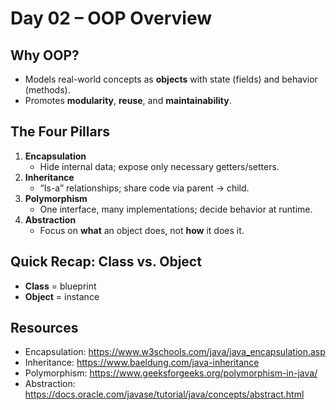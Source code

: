# Day 02 – OOP Overview

## Why OOP?
- Models real-world concepts as **objects** with state (fields) and behavior (methods).
- Promotes **modularity**, **reuse**, and **maintainability**.

## The Four Pillars
1. **Encapsulation**
    - Hide internal data; expose only necessary getters/setters.
2. **Inheritance**
    - “Is-a” relationships; share code via parent → child.
3. **Polymorphism**
    - One interface, many implementations; decide behavior at runtime.
4. **Abstraction**
    - Focus on **what** an object does, not **how** it does it.

## Quick Recap: Class vs. Object
- **Class** = blueprint
- **Object** = instance

## Resources
- Encapsulation: https://www.w3schools.com/java/java_encapsulation.asp
- Inheritance: https://www.baeldung.com/java-inheritance
- Polymorphism: https://www.geeksforgeeks.org/polymorphism-in-java/
- Abstraction: https://docs.oracle.com/javase/tutorial/java/concepts/abstract.html  
